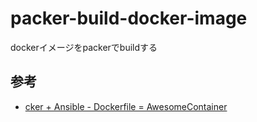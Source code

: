 # packer-build-docker-image

dockerイメージをpackerでbuildする


## 参考
- [cker + Ansible - Dockerfile = AwesomeContainer](https://alex.dzyoba.com/blog/packer-for-docker/)

